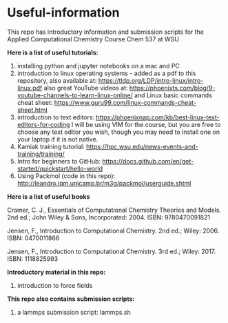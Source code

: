 # Useful-information
This repo has introductory information and submission scripts for the Applied Computational Chemistry Course Chem 537 at WSU

**Here is a list of useful tutorials:**

1) installing python and jupyter notebooks on a mac and PC
2) introduction to linux operating systems - added as a pdf to this repository, also available at: https://tldp.org/LDP/intro-linux/intro-linux.pdf also great YouTube videos at: https://phoenixts.com/blog/9-youtube-channels-to-learn-linux-online/  and Linux basic commands cheat sheet: https://www.guru99.com/linux-commands-cheat-sheet.html
3) introduction to text editors: https://phoenixnap.com/kb/best-linux-text-editors-for-coding   I will be using VIM for the course, but you are free to choose any text editor you wish, though you may need to install one on your laptop if it is not native. 
4) Kamiak training tutorial: https://hpc.wsu.edu/news-events-and-training/training/
5) Intro for beginners to GitHub: https://docs.github.com/en/get-started/quickstart/hello-world
6) Using Packmol (code in this repo): http://leandro.iqm.unicamp.br/m3g/packmol/userguide.shtml  

**Here is a list of useful books**

Cramer, C. J., Essentials of Computational Chemistry Theories and Models. 2nd ed.; John Wiley &amp; Sons, Incorporated: 2004. ISBN: 9780470091821

Jensen, F., Introduction to Computational Chemistry. 2nd ed.; Wiley: 2006. ISBN: 0470011866

Jensen, F., Introduction to Computational Chemistry. 3rd ed.; Wiley: 2017. ISBN: 1118825993 


**Introductory material in this repo:**

1) introduction to force fields

**This repo also contains submission scripts:**

1) a lammps submission script: lammps.sh
